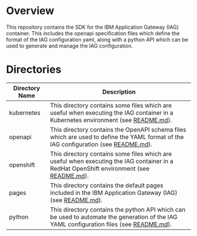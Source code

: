 # Overview
This repository contains the SDK for the IBM Application Gateway (IAG) container.  This includes the openapi specification files which define the format of the IAG configuration yaml, along with a python API which can be used to generate and manage the IAG configuration.

# Directories

|Directory Name|Description
|--------------|-----------
| kubernetes | This directory contains some files which are useful when executing the IAG container in a Kubernetes environment (see [README.md](kubernetes/README.md)).
| openapi | This directory contains the OpenAPI schema files which are used to define the YAML format of the IAG configuration (see [README.md](openapi/README.md)).
| openshift | This directory contains some files which are useful when executing the IAG container in a RedHat OpenShift environment (see [README.md](openshift/README.md)).
| pages | This directory contains the default pages included in the IBM Application Gateway (IAG) (see [README.md](pages/README.md)).
| python | This directory contains the python API which can be used to automate the generation of the IAG YAML configuration files (see [README.md](python/README.md)).
